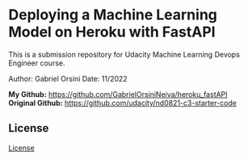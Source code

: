 # Deploying a Machine Learning Model on Heroku with FastAPI
This is a submission repository for Udacity Machine Learning Devops Engineer course.

Author: Gabriel Orsini
Date: 11/2022

**My Github:** https://github.com/GabrielOrsiniNeiva/heroku_fastAPI <br>
**Original Github:** https://github.com/udacity/nd0821-c3-starter-code

## License
[License](LICENSE.txt)
